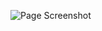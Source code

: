 ![Page Screenshot](https://github.com/IgNog93/enext_challenge2/blob/master/image/screenshot.jpg "This is a screenshot of the challenge")